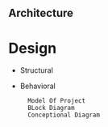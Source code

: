 ## Architecture

# Design

   * Structural
   * Behavioral
           
           Model Of Project
           BLock Diagram
           Conceptional Diagram
